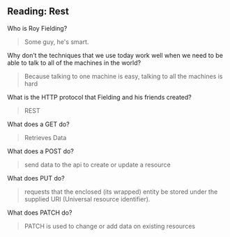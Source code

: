 ## Reading: Rest

Who is Roy Fielding?
> Some guy, he's smart.

Why don’t the techniques that we use today work well when we need to be able to talk to all of the machines in the world?
>Because talking to one machine is easy, talking to all the machines is hard

What is the HTTP protocol that Fielding and his friends created?
>REST

What does a GET do?
>Retrieves Data

What does a POST do?
>send data to the api to create or update a resource

What does PUT do?
>requests that the enclosed (its wrapped) entity be stored under the supplied URI (Universal resource identifier).

What does PATCH do?
>PATCH is used to change or add data on existing resources
